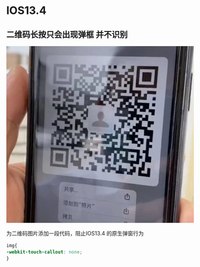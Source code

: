 # IOS13.4 
## 二维码长按只会出现弹框 并不识别
![](assets/2020-05-27-18-01-31.png)

为二维码图片添加一段代码，阻止IOS13.4 的原生弹窗行为
``` css
img{
-webkit-touch-callout: none;
}
```